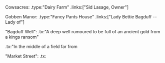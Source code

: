 Cowsacres:
.type:"Dairy Farm"
.links:["Sid Lasage, Owner"]


Gobben Manor:
.type:"Fancy Pants House"
.links:["Lady Bettie Bagduff -- Lady of"]


"Bagduff Well":
.tx:"A deep well rumoured to be full of an ancient gold from a kings ransom"


.tx:"In the middle of a field far from 



"Market Street":
.tx:




